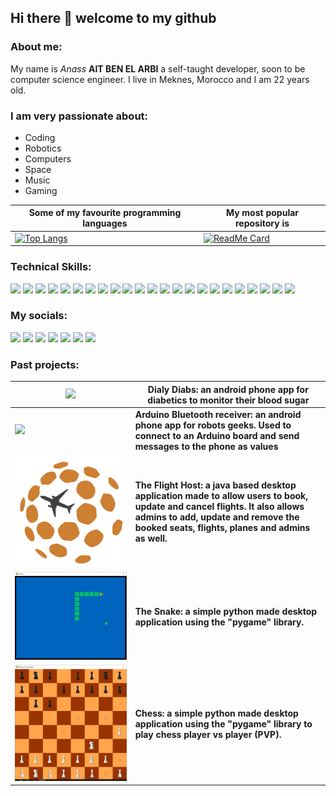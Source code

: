 


## Hi there 👋 welcome to my github 
### About me:
My name is *Anass* **AIT BEN EL ARBI** a self-taught developer, soon to be computer science engineer. I live in Meknes, Morocco and I am 22 years old.

### I am very passionate about: 
- Coding
- Robotics
- Computers
- Space
- Music
- Gaming

| Some of my favourite programming languages |My most popular repository is |
|--|--|
| [![Top Langs](https://github-readme-stats.vercel.app/api/top-langs/?username=Anass-ABEA&layout=compact)](https://github.com/anuraghazra/github-readme-stats)|[![ReadMe Card](https://github-readme-stats.vercel.app/api/pin/?username=Anass-ABEA&repo=Covid-19-Database-Updater)](https://github.com/Anass-ABEA/Covid-19-Database-Updater)|





### Technical Skills:
<img src = "https://img.shields.io/badge/-HTML5-E34F26?style=flat&logo=html5&logoColor=white"> <img src = "https://img.shields.io/badge/-CSS3-1572B6?style=flat&logo=css3&logoColor=white"> <img src="https://img.shields.io/badge/-Bootstrap-563D7C?style=flat&logo=bootstrap&logoColor=white"> 
<img src="https://img.shields.io/badge/-JavaScript-black?style=flat&logo=javascript&logoColor=eed718"> <img src="https://img.shields.io/badge/-PHP-5466b8?style=flat&logo=php&logoColor=white" > <img src="https://img.shields.io/badge/-React-161616?style=flat&logo=react&logoColor=00d9ff">
<img src="https://img.shields.io/badge/sqlite-%2307405e.svg?&style=flat&logo=sqlite&logoColor=white">
<img src="https://img.shields.io/badge/MongoDB-%234ea94b.svg?&style=flat&logo=mongodb&logoColor=white">
<img src="https://img.shields.io/badge/postgres-%23316192.svg?&style=flate&logo=postgresql&logoColor=white">
<img src="https://img.shields.io/badge/-C%20&%20C++-659ad2?style=flat&logo=c%2B%2B&logoColor=ffffff"> <img src="https://img.shields.io/badge/-Java 8-06305b?style=flat&logo=java&logoColor=white"> <img src="https://img.shields.io/badge/-Python%203-black?style=flat&logo=python&logoColor=white">
<img src="https://img.shields.io/badge/-Problem%20Solving-ffa804?style=flat"> <img src="https://img.shields.io/badge/-Database%20Management-4d008f?style=flat"> <img src="https://img.shields.io/badge/-Android-black?style=flat&logo=android"> 
<img src="https://img.shields.io/badge/-Machine%20Learning-102230?style=flat"> <img src="https://img.shields.io/badge/-Microsoft%20Word-164ead?style=flat&logo=microsoft%20word"> <img src="https://img.shields.io/badge/-Microsoft%20Excel-026f39?style=flat&logo=microsoft%20excel"> 
<img src="https://img.shields.io/badge/-Microsoft%20PowerPoint-b9361a?style=flat&logo=microsoft%20powerpoint"> 
<img src="https://img.shields.io/badge/-_Robot%20Operating%20System%20(ROS)_-b9361a?style=flat&color=blue"> 
<img src="https://img.shields.io/badge/-Visual%20Basic-lightgray?style=flat&logo=visual-studio-code"> 
<img src="https://img.shields.io/badge/-Visual%20Basic-red?style=flat&logo=visual-basic-for-application"> 
<img src="https://img.shields.io/badge/-Arduino-gray?style=flat&logo=arduino&color=gray">

### My socials:


[<img src = "https://img.shields.io/badge/WHATSAPP-%2325D366.svg?&style=for-the-badge&logo=whatsapp&logoColor=white">](shorturl.at/uHJK8) [<img src="https://img.shields.io/badge/youtube-%23FF0000.svg?&style=for-the-badge&logo=youtube&logoColor=white" target="_bank"/>](https://www.youtube.com/channel/UCTK0fGhApaJlERojmqmn_YQ) [<img src="https://img.shields.io/badge/linkedin-%230077B5.svg?&style=for-the-badge&logo=linkedin&logoColor=white" target="_bank" />](https://www.linkedin.com/in/anass-abea/) [<img src = "https://img.shields.io/badge/Steam-%23000000.svg?&style=for-the-badge&logo=steam&logoColor=white" target="_bank">](https://steamcommunity.com/profiles/76561198215851327/) [<img src = "https://img.shields.io/badge/Stackoverflow-lightgrey.svg?logo=stackoverflow&style=for-the-badge&logoColor=orange" target="_bank">](https://stackoverflow.com/users/11003330/anass-abea) [<img src = "https://img.shields.io/badge/github-black.svg?logo=github&style=for-the-badge&logoColor=white" target="_bank">](https://stackoverflow.com/users/11003330/anass-abea) <a href="mailto:annassabe@gmail.com"><img src = "https://img.shields.io/badge/gmail-%23D14836.svg?&style=for-the-badge&logo=gmail&logoColor=white" target="_bank" ></a>


### Past projects: 


| [<img src="https://lh3.googleusercontent.com/ZpPWnsxBPOP83XX5jg0TxeNpUo83zP1ZPPK_-3plTlweu8NW799NybFLqpJp-aNtwQ=s180-rw">](https://play.google.com/store/apps/details?id=com.Johnabea.test_total&hl=en) | Dialy Diabs: an android phone app for diabetics to monitor their blood sugar|
|--|--|
| [<img src="https://lh3.googleusercontent.com/QhlSFPLlmgobiBViL-1Qo77ToGWt06j-B2blx9WYu_cCPrLgYR5SsR3o4ccl0XKcsDk=w720-h310-rw">](https://play.google.com/store/apps/details?id=com.Johnabe.emicatronic&hl=en) | <strong>Arduino Bluetooth receiver: an android phone app for robots geeks. Used to connect to an Arduino board and send messages to the phone as values</strong>|
| [<img src="https://raw.githubusercontent.com/Anass-ABEA/Project-Java/master/img/logo.png">](https://www.youtube.com/watch?v=SdymGkNBtsw&ab_channel=AnassAITBENELARBI) | <strong>The Flight Host: a java based desktop application made to allow users to book, update and cancel flights. It also allows admins to add, update and remove the booked seats, flights, planes and admins as well. </strong>|
| [<img src="https://github.com/Anass-ABEA/SnakePython/blob/master/screenshots/snake.png?raw=true">](https://github.com/Anass-ABEA/SnakePython) | <strong>The Snake: a simple python made desktop application using the "pygame" library. </strong>|
| [<img src="https://github.com/Anass-ABEA/Python-Chess-Game/blob/master/ScreenShots/image1.PNG?raw=true">](https://github.com/Anass-ABEA/Python-Chess-Game) | <strong>Chess: a simple python made desktop application using the "pygame" library to play chess player vs player (PVP). </strong>|



